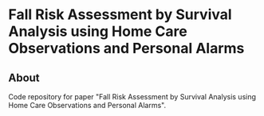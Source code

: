 # Fall Risk Assessment by Survival Analysis using Home Care Observations and Personal Alarms

## About

Code repository for paper "Fall Risk Assessment by Survival Analysis using Home Care Observations and Personal Alarms".
